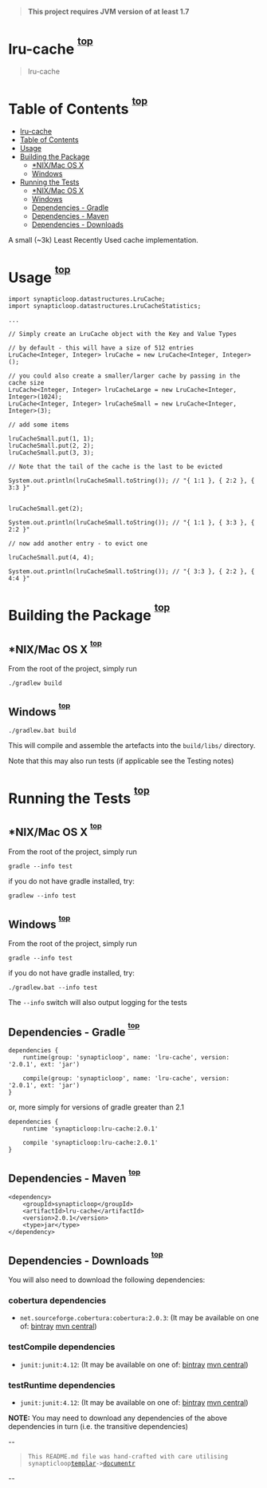 <a name="documentr_top"></a>

> **This project requires JVM version of at least 1.7**






<a name="documentr_heading_0"></a>

# lru-cache <sup><sup>[top](#)</sup></sup>



> lru-cache






<a name="documentr_heading_1"></a>

# Table of Contents <sup><sup>[top](#)</sup></sup>



 - [lru-cache](#documentr_heading_0)
 - [Table of Contents](#documentr_heading_1)
 - [Usage](#documentr_heading_2)
 - [Building the Package](#documentr_heading_3)
   - [*NIX/Mac OS X](#documentr_heading_4)
   - [Windows](#documentr_heading_5)
 - [Running the Tests](#documentr_heading_6)
   - [*NIX/Mac OS X](#documentr_heading_7)
   - [Windows](#documentr_heading_8)
   - [Dependencies - Gradle](#documentr_heading_9)
   - [Dependencies - Maven](#documentr_heading_10)
   - [Dependencies - Downloads](#documentr_heading_11)


A small (~3k) Least Recently Used cache implementation.



<a name="documentr_heading_2"></a>

# Usage <sup><sup>[top](#)</sup></sup>




```
import synapticloop.datastructures.LruCache;
import synapticloop.datastructures.LruCacheStatistics;

...

// Simply create an LruCache object with the Key and Value Types

// by default - this will have a size of 512 entries
LruCache<Integer, Integer> lruCache = new LruCache<Integer, Integer>();

// you could also create a smaller/larger cache by passing in the cache size
LruCache<Integer, Integer> lruCacheLarge = new LruCache<Integer, Integer>(1024);
LruCache<Integer, Integer> lruCacheSmall = new LruCache<Integer, Integer>(3);

// add some items

lruCacheSmall.put(1, 1);
lruCacheSmall.put(2, 2);
lruCacheSmall.put(3, 3);

// Note that the tail of the cache is the last to be evicted

System.out.println(lruCacheSmall.toString()); // "{ 1:1 }, { 2:2 }, { 3:3 }"


lruCacheSmall.get(2);

System.out.println(lruCacheSmall.toString()); // "{ 1:1 }, { 3:3 }, { 2:2 }"

// now add another entry - to evict one

lruCacheSmall.put(4, 4);

System.out.println(lruCacheSmall.toString()); // "{ 3:3 }, { 2:2 }, { 4:4 }"

```





<a name="documentr_heading_3"></a>

# Building the Package <sup><sup>[top](#)</sup></sup>



<a name="documentr_heading_4"></a>

## *NIX/Mac OS X <sup><sup>[top](#)</sup></sup>

From the root of the project, simply run

`./gradlew build`




<a name="documentr_heading_5"></a>

## Windows <sup><sup>[top](#)</sup></sup>

`./gradlew.bat build`


This will compile and assemble the artefacts into the `build/libs/` directory.

Note that this may also run tests (if applicable see the Testing notes)



<a name="documentr_heading_6"></a>

# Running the Tests <sup><sup>[top](#)</sup></sup>



<a name="documentr_heading_7"></a>

## *NIX/Mac OS X <sup><sup>[top](#)</sup></sup>

From the root of the project, simply run

`gradle --info test`

if you do not have gradle installed, try:

`gradlew --info test`



<a name="documentr_heading_8"></a>

## Windows <sup><sup>[top](#)</sup></sup>

From the root of the project, simply run

`gradle --info test`

if you do not have gradle installed, try:

`./gradlew.bat --info test`


The `--info` switch will also output logging for the tests



<a name="documentr_heading_9"></a>

## Dependencies - Gradle <sup><sup>[top](#)</sup></sup>



```
dependencies {
	runtime(group: 'synapticloop', name: 'lru-cache', version: '2.0.1', ext: 'jar')

	compile(group: 'synapticloop', name: 'lru-cache', version: '2.0.1', ext: 'jar')
}
```



or, more simply for versions of gradle greater than 2.1



```
dependencies {
	runtime 'synapticloop:lru-cache:2.0.1'

	compile 'synapticloop:lru-cache:2.0.1'
}
```





<a name="documentr_heading_10"></a>

## Dependencies - Maven <sup><sup>[top](#)</sup></sup>



```
<dependency>
	<groupId>synapticloop</groupId>
	<artifactId>lru-cache</artifactId>
	<version>2.0.1</version>
	<type>jar</type>
</dependency>
```





<a name="documentr_heading_11"></a>

## Dependencies - Downloads <sup><sup>[top](#)</sup></sup>


You will also need to download the following dependencies:



### cobertura dependencies

  - `net.sourceforge.cobertura:cobertura:2.0.3`: (It may be available on one of: [bintray](https://bintray.com/net.sourceforge.cobertura/maven/cobertura/2.0.3/view#files/net.sourceforge.cobertura/cobertura/2.0.3) [mvn central](http://search.maven.org/#artifactdetails|net.sourceforge.cobertura|cobertura|2.0.3|jar))


### testCompile dependencies

  - `junit:junit:4.12`: (It may be available on one of: [bintray](https://bintray.com/junit/maven/junit/4.12/view#files/junit/junit/4.12) [mvn central](http://search.maven.org/#artifactdetails|junit|junit|4.12|jar))


### testRuntime dependencies

  - `junit:junit:4.12`: (It may be available on one of: [bintray](https://bintray.com/junit/maven/junit/4.12/view#files/junit/junit/4.12) [mvn central](http://search.maven.org/#artifactdetails|junit|junit|4.12|jar))

**NOTE:** You may need to download any dependencies of the above dependencies in turn (i.e. the transitive dependencies)

--

> `This README.md file was hand-crafted with care utilising synapticloop`[`templar`](https://github.com/synapticloop/templar/)`->`[`documentr`](https://github.com/synapticloop/documentr/)

--
